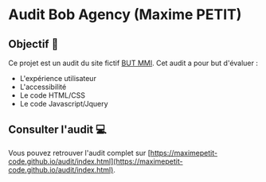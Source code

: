 # Audit Bob Agency (Maxime PETIT)
## Objectif 🎯
Ce projet est un audit du site fictif [BUT MMI](http://danyellow.net/devoir-mmi/accueil.html). Cet audit a pour but d'évaluer :
- L'expérience utilisateur
- L'accessibilité
- Le code HTML/CSS
- Le code Javascript/Jquery

## Consulter l'audit 💻
Vous pouvez retrouver l'audit complet sur [https://maximepetit-code.github.io/audit/index.html](https://maximepetit-code.github.io/audit/index.html).